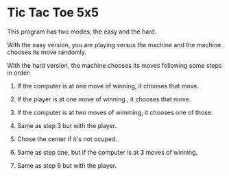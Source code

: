 # Tic Tac Toe 5x5

This program has two modes, the easy and the hard. 

With the easy version, you are playing versus the machine and the machine chooses its move randomly.

With the hard version, the machine chooses its moves following some steps in order:

1. If the computer is at one move of winning, it chooses that move.

2. If the player is at one move of winning , it chooses that move.

3. If the computer is at two moves of wimming, it chooses one of those.

4. Same as step 3 but with the player.

5. Chose the center if it's not ocuped.

6. Same as step one, but if the computer is at 3 moves of winning.

7. Same as step 6 but with the player.
